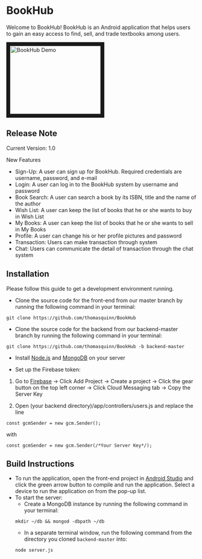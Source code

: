 # BookHub

Welcome to BookHub! BookHub is an Android application that helps users to gain an easy access to find, sell, and trade textbooks among users.

<a href="http://www.youtube.com/watch?feature=player_embedded&v=d8N53gT1uEM
" target="_blank"><img src="http://img.youtube.com/vi/d8N53gT1uEM/0.jpg"
alt="BookHub Demo" width="240" height="180" border="10" /></a>
## Release Note

Current Version: 1.0

New Features
* Sign-Up: A user can sign up for BookHub. Required credentials are username, password, and e-mail
* Login: A user can log in to the BookHub system by username and password
* Book Search: A user can search a book by its ISBN, title and the name of the author
* Wish List: A user can keep the list of books that he or she wants to buy in Wish List
* My Books: A user can keep the list of books that he or she wants to sell in My Books
* Profile: A user can change his or her profile pictures and password
* Transaction: Users can make transaction through system
* Chat: Users can communicate the detail of transaction through the chat system

## Installation

Please follow this guide to get a development environment running.

* Clone the source code for the front-end from our master branch by running the following command in your terminal:
```
git clone https://github.com/thomasquinn/BookHub
```

* Clone the source code for the backend from our backend-master branch by running the following command in your terminal:
```
git clone https://github.com/thomasquinn/BookHub -b backend-master
```

* Install [Node.js](https://nodejs.org/en/) and [MongoDB](https://www.mongodb.com/download-center#community) on your server

* Set up the Firebase token:
1) Go to [Firebase](https://console.firebase.google.com) → Click Add Project → Create a project → Click the gear button on the top left corner → Click Cloud Messaging tab → Copy the Server Key

2) Open (your backend directory)/app/controllers/users.js and replace the line
```
const gcmSender = new gcm.Sender();
```
with
```
const gcmSender = new gcm.Sender(/*Your Server Key*/);
```

## Build Instructions
* To run the application, open the front-end project in [Android Studio](https://developer.android.com/studio/install.html) and click the green arrow button to compile and run the application. Select a device to run the application on from the pop-up list.
* To start the server:
  * Create a MongoDB instance by running the following command in your terminal:
  ```
  mkdir ~/db && mongod -dbpath ~/db
  ```
  * In a separate terminal window, run the following command from the directory you cloned `backend-master` into:
  ```
  node server.js
  ```
